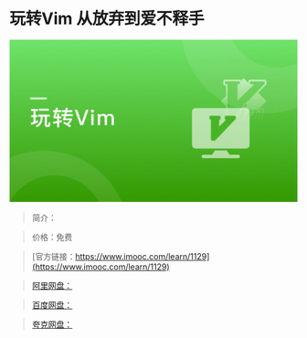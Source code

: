 # 玩转Vim 从放弃到爱不释手

![img](../../assets/5fe4430a0001385f05400304.jpg)

> 简介：

> 价格：免费

> [官方链接：https://www.imooc.com/learn/1129](https://www.imooc.com/learn/1129)

> [阿里网盘：]()

> [百度网盘：]()

> [夸克网盘：]()
